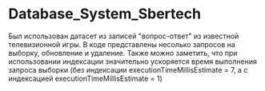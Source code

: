 # Database_System_Sbertech
Был использован датасет из записей "вопрос-ответ" из известной телевизионной игры. В коде представлены несолько запросов на выборку, обновление и удаление. Также можно заметить, что при использовании индексации значительно ускоряется время выполнения запроса выборки (без индексации executionTimeMillisEstimate = 7, а с индексацией executionTimeMillisEstimate = 1)

